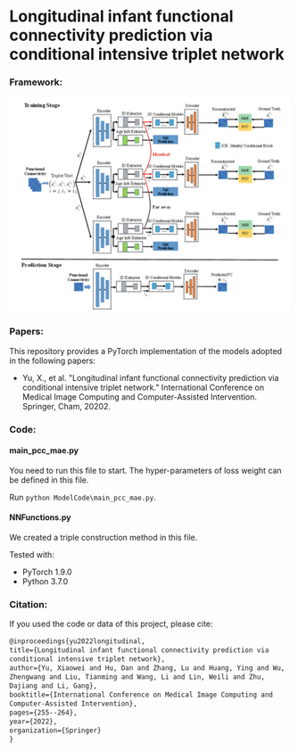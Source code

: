 # Longitudinal infant functional connectivity prediction via conditional intensive triplet network

### Framework:
![framework](main.png)

### Papers:
This repository provides a PyTorch implementation of the models adopted in the following papers:

- Yu, X., et al. "Longitudinal infant functional connectivity prediction via conditional intensive triplet network." International Conference on Medical Image Computing and Computer-Assisted Intervention. Springer, Cham, 20202.


### Code:
#### main_pcc_mae.py
You need to run this file to start. The hyper-parameters of loss weight can be defined in this file.

Run `python ModelCode\main_pcc_mae.py`. 

#### NNFunctions.py
We created a triple construction method in this file.



Tested with:
- PyTorch 1.9.0
- Python 3.7.0


### Citation:
If you used the code or data of this project,  please cite:
    
    @inproceedings{yu2022longitudinal,
    title={Longitudinal infant functional connectivity prediction via conditional intensive triplet network},
    author={Yu, Xiaowei and Hu, Dan and Zhang, Lu and Huang, Ying and Wu, Zhengwang and Liu, Tianming and Wang, Li and Lin, Weili and Zhu, Dajiang and Li, Gang},
    booktitle={International Conference on Medical Image Computing and Computer-Assisted Intervention},
    pages={255--264},
    year={2022},
    organization={Springer}
    }

